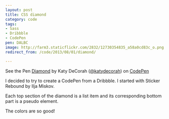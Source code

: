 ```yaml
---
layout: post
title: CSS diamond
category: code
tags:
- Sass
- Dribbble
- CodePen
pen: DALBC
image: http://farm3.staticflickr.com/2832/12730354835_a58a0cd83c_o.png
redirect_from: /code/2013/08/01/diamond/

---
```


<p data-height="400" data-theme-id="97" data-slug-hash="DALBC" data-user="katydecorah" data-default-tab="result" class='codepen'>See the Pen <a href='http://codepen.io/katydecorah/pen/DALBC'>Diamond</a> by Katy DeCorah (<a href='http://codepen.io/katydecorah'>@katydecorah</a>) on <a href='http://codepen.io'>CodePen</a></p>

I decided to try to create a CodePen from a Dribbble. I started with Sticker Rebound by Ilja Miskov.

Each top section of the diamond is a list item and its corresponding bottom part is a pseudo element.

The colors are so good!